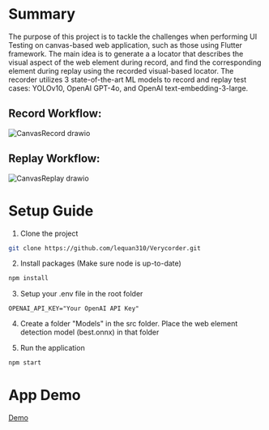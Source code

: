 # Summary

The purpose of this project is to tackle the challenges when performing UI Testing on canvas-based web application, such as those using Flutter framework. 
The main idea is to generate a a locator that describes the visual aspect of the web element during record, and find the corresponding element during replay using the recorded visual-based locator.
The recorder utilizes 3 state-of-the-art ML models to record and replay test cases: YOLOv10, OpenAI GPT-4o, and OpenAI text-embedding-3-large.

## Record Workflow: 

![CanvasRecord drawio](https://github.com/user-attachments/assets/317f0468-9817-4389-830e-b865bafd31fa)

## Replay Workflow:

![CanvasReplay drawio](https://github.com/user-attachments/assets/7effb93d-9d81-4c25-a267-a5bc379a1a0a)


# Setup Guide

1. Clone the project

```bash
git clone https://github.com/lequan310/Verycorder.git
```

2. Install packages (Make sure node is up-to-date)

```bash
npm install
```

3. Setup your .env file in the root folder
```env
OPENAI_API_KEY="Your OpenAI API Key"
```

4. Create a folder "Models" in the src folder. Place the web element detection model (best.onnx) in that folder

5. Run the application
```bash
npm start
``` 

# App Demo

[Demo](https://github.com/user-attachments/assets/321ad799-044c-4a0a-8209-29b45ee499a1)

